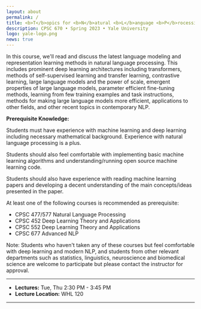 ```yaml
---
layout: about
permalink: /
title: <b>T</b>opics for <b>N</b>atural <b>L</b>anguage <b>P</b>rocessing
description: CPSC 670 • Spring 2023 • Yale University
logo: yale-logo.png
news: true
---
```


In this course, we'll read and discuss the latest language modeling and representation learning methods in natural language processing. This includes prominent deep learning architectures including transformers, methods of self-supervised learning and transfer learning, contrastive learning, large language models and the power of scale, emergent properties of large language models, parameter efficient fine-tuning methods, learning from few training examples and task instructions, methods for making large language models more efficient, applications to other fields, and other recent topics in contemporary NLP.

**Prerequisite Knowledge:**

Students must have experience with machine learning and deep learning including necessary mathematical background. Experience with natural language processing is a plus. 

Students should also feel comfortable with implementing basic machine learning algorithms and understanding/running open source machine learning code. 

Students should also have experience with reading machine learning papers and developing a decent understanding of the main concepts/ideas presented in the paper.

At least one of the following courses is recommended as prerequisite:

- CPSC 477/577 Natural Language Processing
- CPSC 452 Deep Learning Theory and Applications
- CPSC 552 Deep Learning Theory and Applications
- CPSC 677 Advanced NLP

Note: Students who haven't taken any of these courses but feel comfortable with deep learning and modern NLP, and students from other relevant departments such as statistics, linguistics, neuroscience and biomedical science are welcome to participate but please contact the instructor for approval. 

***

- **Lectures:** Tue, Thu 2:30 PM - 3:45 PM
- **Lecture Location:** WHL 120
<!-- - **Office Hours Location:** [Gates-Hillman Center 8228](https://goo.gl/maps/74vUj6uoaTTzYM937){:target="\_blank"} -->
<!-- - **Discussion:** [Piazza](https://piazza.com){:target="\_blank"} -->
<!-- - **HW submission:** [Gradescope](https://www.gradescope.com){:target="\_blank"} -->
<!-- - **Contact:** For external enquiries, personal matters or in emergencies, you can email Brynn at
bedmunds@andrew.cmu.edu. -->

***
